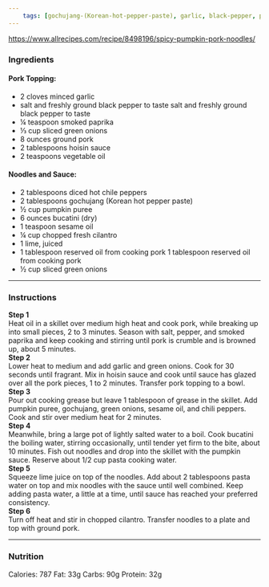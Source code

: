 ```yaml
---
	tags: [gochujang-(Korean-hot-pepper-paste), garlic, black-pepper, pumpkin-puree, hot-chile-peppers, pork, smoked-paprika, pasta, lime, sesame-oil, green-onion, pork, vegetable-oil, cilantro, hoisin-sauce]
---
```


https://www.allrecipes.com/recipe/8498196/spicy-pumpkin-pork-noodles/

### Ingredients

#### Pork Topping:  
* 2 cloves minced garlic
* salt and freshly ground black pepper to taste  salt and freshly ground black pepper to taste
* ¼ teaspoon smoked paprika
* ⅓ cup sliced green onions
* 8 ounces ground pork
* 2 tablespoons hoisin sauce
* 2 teaspoons vegetable oil
#### Noodles and Sauce:  
* 2 tablespoons diced hot chile peppers
* 2 tablespoons gochujang (Korean hot pepper paste)
* ½ cup pumpkin puree
* 6 ounces bucatini (dry)
* 1 teaspoon sesame oil
* ¼ cup chopped fresh cilantro
* 1  lime, juiced
* 1 tablespoon reserved oil from cooking pork  1 tablespoon reserved oil from cooking pork
* ½ cup sliced green onions

---

### Instructions

**Step 1**  
Heat oil in a skillet over medium high heat and cook pork, while breaking up into small pieces, 2 to 3 minutes. Season with salt, pepper, and smoked paprika and keep cooking and stirring until pork is crumble and is browned up, about 5 minutes.  
**Step 2**  
Lower heat to medium and add garlic and green onions. Cook for 30 seconds until fragrant. Mix in hoisin sauce and cook until sauce has glazed over all the pork pieces, 1 to 2 minutes. Transfer pork topping to a bowl.  
**Step 3**  
Pour out cooking grease but leave 1 tablespoon of grease in the skillet. Add pumpkin puree, gochujang, green onions, sesame oil, and chili peppers. Cook and stir over medium heat for 2 minutes.  
**Step 4**  
Meanwhile, bring a large pot of lightly salted water to a boil. Cook bucatini the boiling water, stirring occasionally, until tender yet firm to the bite, about 10 minutes. Fish out noodles and drop into the skillet with the pumpkin sauce. Reserve about 1/2 cup pasta cooking water.  
**Step 5**  
Squeeze lime juice on top of the noodles. Add about 2 tablespoons pasta water on top and mix noodles with the sauce until well combined. Keep adding pasta water, a little at a time, until sauce has reached your preferred consistency.  
**Step 6**  
Turn off heat and stir in chopped cilantro. Transfer noodles to a plate and top with ground pork.  

---

### Nutrition

Calories: 787  Fat: 33g  Carbs: 90g  Protein: 32g  
